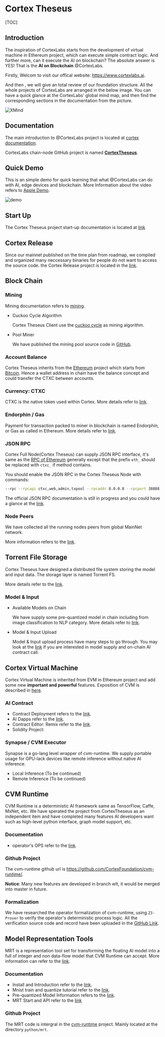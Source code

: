 # Cortex Theseus

[TOC]

## Introduction

The inspiration of CortexLabs starts from the development of virtual machine in Ethereum project, which can execute simple contract logic. And further more, can it execute the AI on blockchain? The absolute answer is YES! That is the **AI on Blockchain** @CortexLabs.

Firstly, Welcom to visit our offical website: https://www.cortexlabs.ai.

And then , we will give an total review of our foundation structure. All the whole projects of CortexLabs are arranged in the below image. You can have a quick glance at the CortexLabs' global mind map, and then find the corresponding sections in the documentation from the picture.

![XMind](imgs/CortexTheseus.png)

## Documentation

The main introduction to @CortexLabs project is located at [cortex documentation](README.md).

CortexLabs chain-node GitHub project is named [**CortexTheseus**](https://github.com/CortexFoundation/CortexTheseus).

## Quick Demo

This is an simple demo for quick learning that what @CortexLabs can do with AI, edge devices and blockchain. More Information about the video refers to [Apple Demo](apple-demo.md).

![demo](cvm/demo/demo.gif)

## Start Up

The Cortex Theseus project start-up documentation is located at [link](clients.md)

## Cortex Release

Since our mainnet published on the time plan from roadmap, we compiled and organized many neccessary binaries for people do not want to access the source code.  the Cortex Release project is located in the [link](https://github.com/CortexFoundation/Cortex_Release).

## Block Chain

### Mining

Mining documentation refers to [mining](mining.md).

- Cuckoo Cycle Algorithm

  Cortex Theseus Client use the [cuckoo cycle](https://github.com/CortexFoundation/PoolMiner/blob/dev/README.md) as mining algorithm.

- Pool Miner

  We have published the mining pool source code in [GitHub](https://github.com/CortexFoundation/PoolMiner).

### Account Balance

Cortex Theseus inherits from the [Ethereum](https://github.com/ethereum/go-ethereum) project which starts from [Bitcoin](https://github.com/bitcoin/bitcoin). Hence a wallet address in chain have the balance concept and could transfer the CTXC between accounts.

### Currency: CTXC

CTXC is the native token used within Cortex. More details refer to [link](ctxc.md).

### Endorphin / Gas

Payment for transaction packed to miner in blockchain is named Endorphin, or Gas as called in Ethereum. More details refer to [link](endorphin.md).

### JSON RPC

Cortex Full Node(Cortex Theseus) can supply JSON RPC interface, it's same as the [RPC of Ethereum](https://github.com/ethereum/wiki/wiki/JSON-RPC) generally except that the prefix `eth_` should be replaced with `ctxc_` if method contains. 

You should enable the JSON RPC in the Cortex Theseus Node with commands:

```bash
--rpc --rpcapi ctxc,web,admin,txpool --rpcaddr 0.0.0.0 --rpcport 38888
```

The official JSON RPC documentation is still in progress and you could have a glance at the [link](http://ec2-18-191-10-249.us-east-2.compute.amazonaws.com:5000/).

### Node Peers

We have collected all the running nodes peers from global MainNet network. 

More information refers to the [link](https://github.com/CortexFoundation/discv4-dns-lists).

## Torrent File Storage

Cortex Theseus have designed a distributed file system storing the model and input data. The storage layer is named Torrent FS. 

More details refer to the [link](storage-layer.md).

### Model & Input

- Available Models on Chain

  We have supply some pre-quantized model in chain including from image classification to NLP category. More details refer to [link](model-list.md).

- Model & Input Upload

  Model & Input upload process have many steps to go through. You may look at the [link](model-data-upload.md) if you are interested in model supply and on-chain AI contract call.

## Cortex Virtual Machine

Cortex Virtual Machine is inherited from EVM in Ethereum project and add some new **important and powerful** features. Exposition of CVM is described in [here](cvm.md).

### AI Contract

- Contract Deployment refers to the [link](ai-contracts.md).
- AI Dapps refer to the [link](ai-dapps.md).
- Contract Editor: Remix refer to the [link](cortex-remix.md).
- Solidity Project: 

### Synapse / CVM Executor

Synapse is a go-lang level wrapper of cvm-runtime. We supply portable usage for GPU-lack devices like remote inference without native AI inference. 

- Local Inference (To be continued)
- Remote Inference (To be continued)

## CVM Runtime

CVM Runtime is a deterministic AI framework same as TensorFlow, Caffe, MxNet, etc. We have sperated the project from CortexTheseus as an independent item and have completed many features AI developers want such as high-level python interface, graph model support, etc.

### Documentation

- operator's OPS refer to the [link](https://github.com/CortexFoundation/cvm-runtime/blob/wlt/docs/cvm/ops.md).

### Github Project

The cvm-runtime github url is https://github.com/CortexFoundation/cvm-runtime/.

**Notice**: Many new features are developed in branch wlt, it would be merged into master in future.

### Formalization

We have researched the operator formalization of cvm-runtime, using `Z3-Prover` to verify the operator's deterministic process logic. All the verification source code and record have been uploaded in the [GitHub Link](https://github.com/CortexFoundation/z3_prover).

## Model Representation Tools

MRT is a representation tool set for transforming the floating AI model into a full of integer and non data-flow model that CVM Runtime can accept. More information can refer to the [link](mrt.md).

### Documentation

- Install and Introduction refer to the [link](https://github.com/CortexFoundation/cvm-runtime/blob/wlt/docs/mrt/README.md).
- Mnist train and quantize tutorial refer to the [link](https://github.com/CortexFoundation/cvm-runtime/blob/wlt/docs/mrt/mnist_tutorial.md).
- Pre-quantized Model Information refers to the [link](https://github.com/CortexFoundation/cvm-runtime/blob/wlt/docs/mrt/model.md).
- MRT Start and API refer to the [link](https://github.com/CortexFoundation/cvm-runtime/blob/wlt/docs/mrt/mrt.md)

### Github Project

The MRT code is intergral in the [cvm-runtime](https://github.com/CortexFoundation/cvm-runtime/tree/wlt) project. Mainly located at the directory `python/mrt`.



